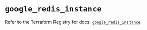 # `google_redis_instance`

Refer to the Terraform Registry for docs: [`google_redis_instance`](https://registry.terraform.io/providers/hashicorp/google-beta/6.32.0/docs/resources/google_redis_instance).
